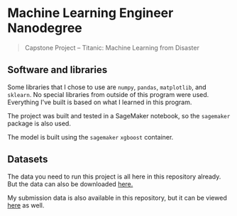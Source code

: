 # Machine Learning Engineer Nanodegree

> Capstone Project &ndash; Titanic: Machine Learning from Disaster

## Software and libraries

Some libraries that I chose to use are `numpy`, `pandas`, `matplotlib`, and `sklearn`. No special libraries from outside of this program were used. Everything I've built is based on what I learned in this program.

The project was built and tested in a SageMaker notebook, so the `sagemaker` package is also used.

The model is built using the `sagemaker` `xgboost` container.

## Datasets

The data you need to run this project is all here in this repository already. But the data can also be downloaded [here.](https://www.kaggle.com/c/titanic/data)

My submission data is also available in this repository, but it can be viewed [here](https://www.kaggle.com/typekev/competitions) as well.
